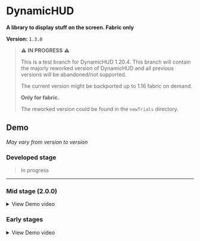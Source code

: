# DynamicHUD

**A library to display stuff on the screen. Fabric only**

**Version:** `1.3.0`

> ⚠ **IN PROGRESS** ⚠
>
> This is a test branch for DynamicHUD 1.20.4. This branch will contain the majorly reworked version of DynamicHUD and all previous versions will be abandoned/not supported.
>
> The current version might be backported up to 1.16 fabric on demand.
>
> **Only for fabric.**
>
> The reworked version could be found in the `newTrials` directory.

## Demo

*May vary from version to version*

### Developed stage
> In progress
---

### Mid stage (2.0.0)
<details>
  <summary>View Demo video</summary>
  
  [!Mid stage demo video](https://github.com/V-Fast/DynamicHUD/assets/120117618/2abfcdf5-d786-4e58-acae-aefe51b77b4a)
</details>

### Early stages
<details>
  <summary>View Demo video</summary>
  
  [!Early stage demo video](https://github.com/V-Fast/DynamicHUD/assets/120117618/04de9319-69cd-4456-a555-c026c7e053a2)
</details>

